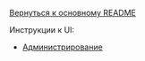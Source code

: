 [Вернуться к основному README](../README.md)

Инструкции к UI:
- [Администрирование](../docs/ui_instructions/administration.md)  